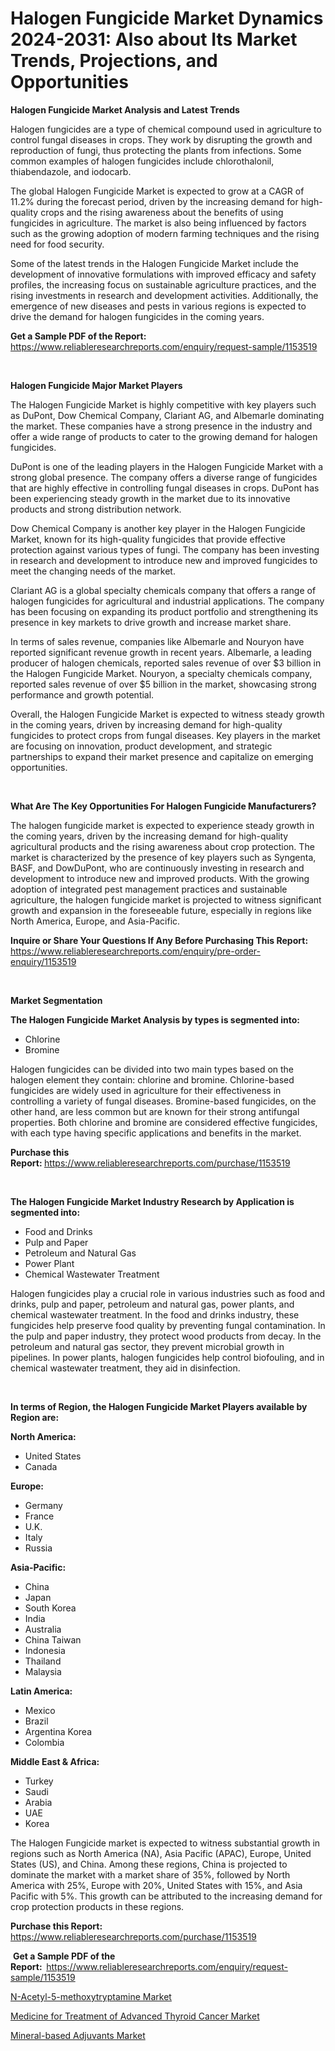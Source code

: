 <p><h1>Halogen Fungicide Market Dynamics 2024-2031: Also about Its Market Trends, Projections, and Opportunities</h1></p><p><strong>Halogen Fungicide Market Analysis and Latest Trends</strong></p>
<p><p>Halogen fungicides are a type of chemical compound used in agriculture to control fungal diseases in crops. They work by disrupting the growth and reproduction of fungi, thus protecting the plants from infections. Some common examples of halogen fungicides include chlorothalonil, thiabendazole, and iodocarb.</p><p>The global Halogen Fungicide Market is expected to grow at a CAGR of 11.2% during the forecast period, driven by the increasing demand for high-quality crops and the rising awareness about the benefits of using fungicides in agriculture. The market is also being influenced by factors such as the growing adoption of modern farming techniques and the rising need for food security.</p><p>Some of the latest trends in the Halogen Fungicide Market include the development of innovative formulations with improved efficacy and safety profiles, the increasing focus on sustainable agriculture practices, and the rising investments in research and development activities. Additionally, the emergence of new diseases and pests in various regions is expected to drive the demand for halogen fungicides in the coming years.</p></p>
<p><strong>Get a Sample PDF of the Report:&nbsp;</strong> <a href="https://www.reliableresearchreports.com/enquiry/request-sample/1153519">https://www.reliableresearchreports.com/enquiry/request-sample/1153519</a></p>
<p>&nbsp;</p>
<p><strong>Halogen Fungicide Major Market Players</strong></p>
<p><p>The Halogen Fungicide Market is highly competitive with key players such as DuPont, Dow Chemical Company, Clariant AG, and Albemarle dominating the market. These companies have a strong presence in the industry and offer a wide range of products to cater to the growing demand for halogen fungicides.</p><p>DuPont is one of the leading players in the Halogen Fungicide Market with a strong global presence. The company offers a diverse range of fungicides that are highly effective in controlling fungal diseases in crops. DuPont has been experiencing steady growth in the market due to its innovative products and strong distribution network.</p><p>Dow Chemical Company is another key player in the Halogen Fungicide Market, known for its high-quality fungicides that provide effective protection against various types of fungi. The company has been investing in research and development to introduce new and improved fungicides to meet the changing needs of the market.</p><p>Clariant AG is a global specialty chemicals company that offers a range of halogen fungicides for agricultural and industrial applications. The company has been focusing on expanding its product portfolio and strengthening its presence in key markets to drive growth and increase market share.</p><p>In terms of sales revenue, companies like Albemarle and Nouryon have reported significant revenue growth in recent years. Albemarle, a leading producer of halogen chemicals, reported sales revenue of over $3 billion in the Halogen Fungicide Market. Nouryon, a specialty chemicals company, reported sales revenue of over $5 billion in the market, showcasing strong performance and growth potential.</p><p>Overall, the Halogen Fungicide Market is expected to witness steady growth in the coming years, driven by increasing demand for high-quality fungicides to protect crops from fungal diseases. Key players in the market are focusing on innovation, product development, and strategic partnerships to expand their market presence and capitalize on emerging opportunities.</p></p>
<p>&nbsp;</p>
<p><strong>What Are The Key Opportunities For Halogen Fungicide Manufacturers?</strong></p>
<p><p>The halogen fungicide market is expected to experience steady growth in the coming years, driven by the increasing demand for high-quality agricultural products and the rising awareness about crop protection. The market is characterized by the presence of key players such as Syngenta, BASF, and DowDuPont, who are continuously investing in research and development to introduce new and improved products. With the growing adoption of integrated pest management practices and sustainable agriculture, the halogen fungicide market is projected to witness significant growth and expansion in the foreseeable future, especially in regions like North America, Europe, and Asia-Pacific.</p></p>
<p><strong>Inquire or Share Your Questions If Any Before Purchasing This Report:</strong> <a href="https://www.reliableresearchreports.com/enquiry/pre-order-enquiry/1153519">https://www.reliableresearchreports.com/enquiry/pre-order-enquiry/1153519</a></p>
<p>&nbsp;</p>
<p><strong>Market Segmentation</strong></p>
<p><strong>The Halogen Fungicide Market Analysis by types is segmented into:</strong></p>
<p><ul><li>Chlorine</li><li>Bromine</li></ul></p>
<p><p>Halogen fungicides can be divided into two main types based on the halogen element they contain: chlorine and bromine. Chlorine-based fungicides are widely used in agriculture for their effectiveness in controlling a variety of fungal diseases. Bromine-based fungicides, on the other hand, are less common but are known for their strong antifungal properties. Both chlorine and bromine are considered effective fungicides, with each type having specific applications and benefits in the market.</p></p>
<p><strong>Purchase this Report:&nbsp;</strong><a href="https://www.reliableresearchreports.com/purchase/1153519">https://www.reliableresearchreports.com/purchase/1153519</a></p>
<p>&nbsp;</p>
<p><strong>The Halogen Fungicide Market Industry Research by Application is segmented into:</strong></p>
<p><ul><li>Food and Drinks</li><li>Pulp and Paper</li><li>Petroleum and Natural Gas</li><li>Power Plant</li><li>Chemical Wastewater Treatment</li></ul></p>
<p><p>Halogen fungicides play a crucial role in various industries such as food and drinks, pulp and paper, petroleum and natural gas, power plants, and chemical wastewater treatment. In the food and drinks industry, these fungicides help preserve food quality by preventing fungal contamination. In the pulp and paper industry, they protect wood products from decay. In the petroleum and natural gas sector, they prevent microbial growth in pipelines. In power plants, halogen fungicides help control biofouling, and in chemical wastewater treatment, they aid in disinfection.</p></p>
<p>&nbsp;</p>
<p><strong>In terms of Region, the Halogen Fungicide Market Players available by Region are:</strong></p>
<p>
    <p> <strong> North America: </strong>
        <ul>
            <li>United States</li>
            <li>Canada</li>
        </ul>
        </p> 
    <p> <strong> Europe: </strong>
        <ul>
            <li>Germany</li>
            <li>France</li>
            <li>U.K.</li>
            <li>Italy</li>
            <li>Russia</li>
        </ul>
        </p> 
    <p> <strong> Asia-Pacific: </strong>
        <ul>
            <li>China</li>
            <li>Japan</li>
            <li>South Korea</li>
            <li>India</li>
            <li>Australia</li>
            <li>China Taiwan</li>
            <li>Indonesia</li>
            <li>Thailand</li>
            <li>Malaysia</li>
        </ul>
        </p> 
    <p> <strong> Latin America: </strong>
        <ul>
            <li>Mexico</li>
            <li>Brazil</li>
            <li>Argentina Korea</li>
            <li>Colombia</li>
        </ul>
        </p> 
    <p> <strong> Middle East & Africa: </strong>
        <ul>
            <li>Turkey</li>
            <li>Saudi</li>
            <li>Arabia</li>
            <li>UAE</li>
            <li>Korea</li>
        </ul>
    </p>
    </p>
<p><p>The Halogen Fungicide market is expected to witness substantial growth in regions such as North America (NA), Asia Pacific (APAC), Europe, United States (US), and China. Among these regions, China is projected to dominate the market with a market share of 35%, followed by North America with 25%, Europe with 20%, United States with 15%, and Asia Pacific with 5%. This growth can be attributed to the increasing demand for crop protection products in these regions.</p></p>
<p><strong>Purchase this Report: </strong><a href="https://www.reliableresearchreports.com/purchase/1153519">https://www.reliableresearchreports.com/purchase/1153519</a></p>
<p>&nbsp;<strong>Get a Sample PDF of the Report:&nbsp;&nbsp;</strong><a href="https://www.reliableresearchreports.com/enquiry/request-sample/1153519">https://www.reliableresearchreports.com/enquiry/request-sample/1153519</a></p>
<p><strong></strong></p>
<p><p><a href="https://glittery-fuchsia-86a.notion.site/N-Acetyl-5-methoxytryptamine-Market-Size-Share-Trends-Analysis-Report-By-Material-By-Type-By-En-c53692249c724b03a41ff1d4974d108c">N-Acetyl-5-methoxytryptamine Market</a></p><p><a href="https://glittery-fuchsia-86a.notion.site/Medicine-for-Treatment-of-Advanced-Thyroid-Cancer-Market-Centers-on-Aspects-such-as-Market-Growth-M-15f02dee4382449d9d7124c3998e5e6d">Medicine for Treatment of Advanced Thyroid Cancer Market</a></p><p><a href="https://acidic-farm-354.notion.site/Mineral-based-Adjuvants-Market-Size-Reflecting-a-Forecast-Till-2031-Market-By-Type-By-Application--119df8880ac1484895b6ae0bf9c04010">Mineral-based Adjuvants Market</a></p></p>